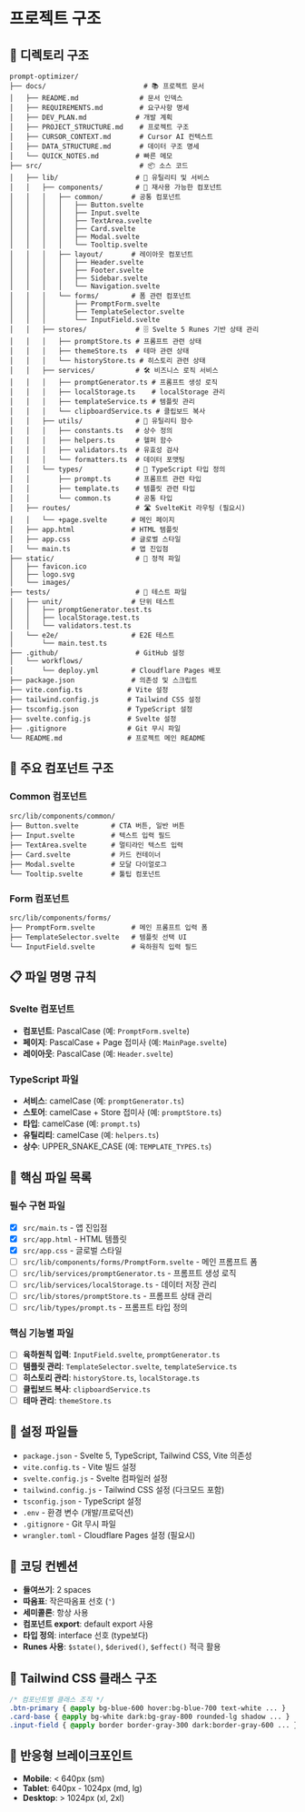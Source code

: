 # 프로젝트 구조

## 📁 디렉토리 구조

```
prompt-optimizer/
├── docs/                        # 📚 프로젝트 문서
│   ├── README.md               # 문서 인덱스
│   ├── REQUIREMENTS.md         # 요구사항 명세
│   ├── DEV_PLAN.md            # 개발 계획
│   ├── PROJECT_STRUCTURE.md    # 프로젝트 구조
│   ├── CURSOR_CONTEXT.md       # Cursor AI 컨텍스트
│   ├── DATA_STRUCTURE.md       # 데이터 구조 명세
│   └── QUICK_NOTES.md         # 빠른 메모
├── src/                        # 📦 소스 코드
│   ├── lib/                   # 🔧 유틸리티 및 서비스
│   │   ├── components/        # 🧩 재사용 가능한 컴포넌트
│   │   │   ├── common/       # 공통 컴포넌트
│   │   │   │   ├── Button.svelte
│   │   │   │   ├── Input.svelte
│   │   │   │   ├── TextArea.svelte
│   │   │   │   ├── Card.svelte
│   │   │   │   ├── Modal.svelte
│   │   │   │   └── Tooltip.svelte
│   │   │   ├── layout/       # 레이아웃 컴포넌트
│   │   │   │   ├── Header.svelte
│   │   │   │   ├── Footer.svelte
│   │   │   │   ├── Sidebar.svelte
│   │   │   │   └── Navigation.svelte
│   │   │   └── forms/        # 폼 관련 컴포넌트
│   │   │       ├── PromptForm.svelte
│   │   │       ├── TemplateSelector.svelte
│   │   │       └── InputField.svelte
│   │   ├── stores/            # 🗄️ Svelte 5 Runes 기반 상태 관리
│   │   │   ├── promptStore.ts # 프롬프트 관련 상태
│   │   │   ├── themeStore.ts  # 테마 관련 상태
│   │   │   └── historyStore.ts # 히스토리 관련 상태
│   │   ├── services/          # 🛠️ 비즈니스 로직 서비스
│   │   │   ├── promptGenerator.ts # 프롬프트 생성 로직
│   │   │   ├── localStorage.ts    # localStorage 관리
│   │   │   ├── templateService.ts # 템플릿 관리
│   │   │   └── clipboardService.ts # 클립보드 복사
│   │   ├── utils/             # 🔧 유틸리티 함수
│   │   │   ├── constants.ts   # 상수 정의
│   │   │   ├── helpers.ts     # 헬퍼 함수
│   │   │   ├── validators.ts  # 유효성 검사
│   │   │   └── formatters.ts  # 데이터 포맷팅
│   │   └── types/             # 📝 TypeScript 타입 정의
│   │       ├── prompt.ts      # 프롬프트 관련 타입
│   │       ├── template.ts    # 템플릿 관련 타입
│   │       └── common.ts      # 공통 타입
│   ├── routes/                # 🛣️ SvelteKit 라우팅 (필요시)
│   │   └── +page.svelte      # 메인 페이지
│   ├── app.html              # HTML 템플릿
│   ├── app.css               # 글로벌 스타일
│   └── main.ts               # 앱 진입점
├── static/                    # 📁 정적 파일
│   ├── favicon.ico
│   ├── logo.svg
│   └── images/
├── tests/                     # 🧪 테스트 파일
│   ├── unit/                 # 단위 테스트
│   │   ├── promptGenerator.test.ts
│   │   ├── localStorage.test.ts
│   │   └── validators.test.ts
│   └── e2e/                  # E2E 테스트
│       └── main.test.ts
├── .github/                   # GitHub 설정
│   └── workflows/
│       └── deploy.yml        # Cloudflare Pages 배포
├── package.json              # 의존성 및 스크립트
├── vite.config.ts           # Vite 설정
├── tailwind.config.js       # Tailwind CSS 설정
├── tsconfig.json            # TypeScript 설정
├── svelte.config.js         # Svelte 설정
├── .gitignore               # Git 무시 파일
└── README.md                # 프로젝트 메인 README
```

## 🧩 주요 컴포넌트 구조

### Common 컴포넌트
```
src/lib/components/common/
├── Button.svelte        # CTA 버튼, 일반 버튼
├── Input.svelte         # 텍스트 입력 필드
├── TextArea.svelte      # 멀티라인 텍스트 입력
├── Card.svelte          # 카드 컨테이너
├── Modal.svelte         # 모달 다이얼로그
└── Tooltip.svelte       # 툴팁 컴포넌트
```

### Form 컴포넌트
```
src/lib/components/forms/
├── PromptForm.svelte         # 메인 프롬프트 입력 폼
├── TemplateSelector.svelte   # 템플릿 선택 UI
└── InputField.svelte         # 육하원칙 입력 필드
```

## 📋 파일 명명 규칙

### Svelte 컴포넌트
- **컴포넌트**: PascalCase (예: `PromptForm.svelte`)
- **페이지**: PascalCase + Page 접미사 (예: `MainPage.svelte`)
- **레이아웃**: PascalCase (예: `Header.svelte`)

### TypeScript 파일
- **서비스**: camelCase (예: `promptGenerator.ts`)
- **스토어**: camelCase + Store 접미사 (예: `promptStore.ts`)
- **타입**: camelCase (예: `prompt.ts`)
- **유틸리티**: camelCase (예: `helpers.ts`)
- **상수**: UPPER_SNAKE_CASE (예: `TEMPLATE_TYPES.ts`)

## 🎯 핵심 파일 목록

### 필수 구현 파일
- [x] `src/main.ts` - 앱 진입점
- [x] `src/app.html` - HTML 템플릿
- [x] `src/app.css` - 글로벌 스타일
- [ ] `src/lib/components/forms/PromptForm.svelte` - 메인 프롬프트 폼
- [ ] `src/lib/services/promptGenerator.ts` - 프롬프트 생성 로직
- [ ] `src/lib/services/localStorage.ts` - 데이터 저장 관리
- [ ] `src/lib/stores/promptStore.ts` - 프롬프트 상태 관리
- [ ] `src/lib/types/prompt.ts` - 프롬프트 타입 정의

### 핵심 기능별 파일
- [ ] **육하원칙 입력**: `InputField.svelte`, `promptGenerator.ts`
- [ ] **템플릿 관리**: `TemplateSelector.svelte`, `templateService.ts`
- [ ] **히스토리 관리**: `historyStore.ts`, `localStorage.ts`
- [ ] **클립보드 복사**: `clipboardService.ts`
- [ ] **테마 관리**: `themeStore.ts`

## 🔧 설정 파일들
- `package.json` - Svelte 5, TypeScript, Tailwind CSS, Vite 의존성
- `vite.config.ts` - Vite 빌드 설정
- `svelte.config.js` - Svelte 컴파일러 설정
- `tailwind.config.js` - Tailwind CSS 설정 (다크모드 포함)
- `tsconfig.json` - TypeScript 설정
- `.env` - 환경 변수 (개발/프로덕션)
- `.gitignore` - Git 무시 파일
- `wrangler.toml` - Cloudflare Pages 설정 (필요시)

## 📝 코딩 컨벤션
- **들여쓰기**: 2 spaces
- **따옴표**: 작은따옴표 선호 (`'`)
- **세미콜론**: 항상 사용
- **컴포넌트 export**: default export 사용
- **타입 정의**: interface 선호 (type보다)
- **Runes 사용**: `$state()`, `$derived()`, `$effect()` 적극 활용

## 🎨 Tailwind CSS 클래스 구조
```css
/* 컴포넌트별 클래스 조직 */
.btn-primary { @apply bg-blue-600 hover:bg-blue-700 text-white ... }
.card-base { @apply bg-white dark:bg-gray-800 rounded-lg shadow ... }
.input-field { @apply border border-gray-300 dark:border-gray-600 ... }
```

## 📱 반응형 브레이크포인트
- **Mobile**: < 640px (sm)
- **Tablet**: 640px - 1024px (md, lg)
- **Desktop**: > 1024px (xl, 2xl) 